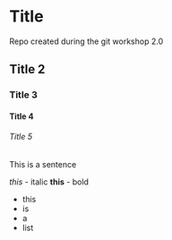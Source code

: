 # Title

Repo created during the git workshop 2.0

## Title 2
### Title 3
#### Title 4
###### Title 5

This is a sentence

*this* - italic
**this** - bold

- this
- is
- a
- list

